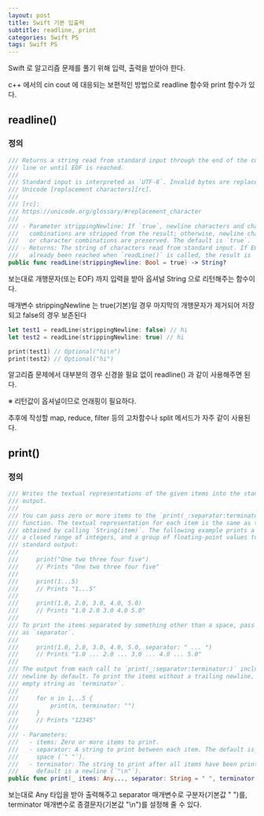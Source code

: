 ```yaml
---
layout: post
title: Swift 기본 입출력
subtitle: readline, print
categories: Swift PS
tags: Swift PS
---
```


Swift 로 알고리즘 문제를 풀기 위해 입력, 출력을 받아야 한다.

c++ 에서의 cin cout 에 대응되는 보편적인 방법으로 readline 함수와 print 함수가 있다.

## readline()

### 정의
```swift
/// Returns a string read from standard input through the end of the current
/// line or until EOF is reached.
///
/// Standard input is interpreted as `UTF-8`. Invalid bytes are replaced by
/// Unicode [replacement characters][rc].
///
/// [rc]:
/// https://unicode.org/glossary/#replacement_character
///
/// - Parameter strippingNewline: If `true`, newline characters and character
///   combinations are stripped from the result; otherwise, newline characters
///   or character combinations are preserved. The default is `true`.
/// - Returns: The string of characters read from standard input. If EOF has
///   already been reached when `readLine()` is called, the result is `nil`.
public func readLine(strippingNewline: Bool = true) -> String?
```
보는대로 개행문자(또는 EOF) 까지 입력을 받아 옵셔널 String 으로 리턴해주는 함수이다.

매개변수 strippingNewline 는 true(기본)일 경우 마지막의 개행문자가 제거되어 저장되고 false의 경우 보존된다
```swift
let test1 = readLine(strippingNewline: false) // hi
let test2 = readLine(strippingNewline: true) // hi

print(test1) // Optional("hi\n")
print(test2) // Optional("hi")
```
알고리즘 문제에서 대부분의 경우 신경쓸 필요 없이 readline() 과 같이 사용해주면 된다.

※ 리턴값이 옵셔널이므로 언래핑이 필요하다.

추후에 작성할 map, reduce, filter 등의 고차함수나 split 메서드가 자주 같이 사용된다.

## print()

### 정의
```swift
/// Writes the textual representations of the given items into the standard
/// output.
///
/// You can pass zero or more items to the `print(_:separator:terminator:)`
/// function. The textual representation for each item is the same as that
/// obtained by calling `String(item)`. The following example prints a string,
/// a closed range of integers, and a group of floating-point values to
/// standard output:
///
///     print("One two three four five")
///     // Prints "One two three four five"
///
///     print(1...5)
///     // Prints "1...5"
///
///     print(1.0, 2.0, 3.0, 4.0, 5.0)
///     // Prints "1.0 2.0 3.0 4.0 5.0"
///
/// To print the items separated by something other than a space, pass a string
/// as `separator`.
///
///     print(1.0, 2.0, 3.0, 4.0, 5.0, separator: " ... ")
///     // Prints "1.0 ... 2.0 ... 3.0 ... 4.0 ... 5.0"
///
/// The output from each call to `print(_:separator:terminator:)` includes a
/// newline by default. To print the items without a trailing newline, pass an
/// empty string as `terminator`.
///
///     for n in 1...5 {
///         print(n, terminator: "")
///     }
///     // Prints "12345"
///
/// - Parameters:
///   - items: Zero or more items to print.
///   - separator: A string to print between each item. The default is a single
///     space (`" "`).
///   - terminator: The string to print after all items have been printed. The
///     default is a newline (`"\n"`).
public func print(_ items: Any..., separator: String = " ", terminator: String = "\n")
```
보는대로 Any 타입을 받아 출력해주고 separator 매개변수로 구분자(기본값 " ")를,
terminator 매개변수로 종결문자(기본값 "\n")를 설정해 줄 수 있다.
